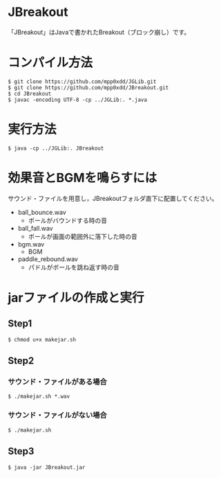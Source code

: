 # JBreakout
「JBreakout」はJavaで書かれたBreakout（ブロック崩し）です。

# コンパイル方法
```
$ git clone https://github.com/mpp0xdd/JGLib.git
$ git clone https://github.com/mpp0xdd/JBreakout.git
$ cd JBreakout
$ javac -encoding UTF-8 -cp ../JGLib:. *.java
```

# 実行方法
```
$ java -cp ../JGLib:. JBreakout
```

# 効果音とBGMを鳴らすには
サウンド・ファイルを用意し，JBreakoutフォルダ直下に配置してください。
- ball_bounce.wav
  - ボールがバウンドする時の音
- ball_fall.wav
  - ボールが画面の範囲外に落下した時の音
- bgm.wav
  - BGM
- paddle_rebound.wav
  - パドルがボールを跳ね返す時の音

# jarファイルの作成と実行
## Step1
```
$ chmod u+x makejar.sh
```
## Step2
### サウンド・ファイルがある場合
```
$ ./makejar.sh *.wav
```
### サウンド・ファイルがない場合
```
$ ./makejar.sh
```
## Step3
```
$ java -jar JBreakout.jar
```
